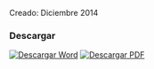 
Creado: Diciembre 2014

### Descargar

<a href="#"><img src="../imagenes/icono-word.png" alt="Descargar Word"></a> <a href="reglamento-gaceta-municipal.pdf"><img src="../imagenes/icono-pdf.png" alt="Descargar PDF"></a>
